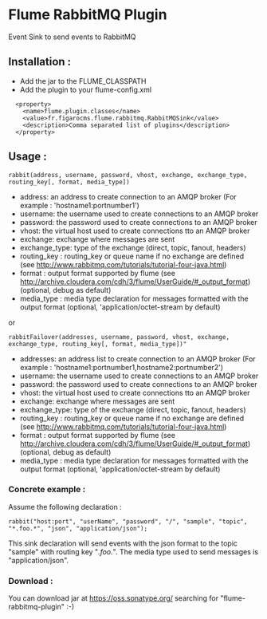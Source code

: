# Flume RabbitMQ Plugin

Event Sink to send events to RabbitMQ

## Installation :

 * Add the jar to the FLUME_CLASSPATH
 * Add the plugin to your flume-config.xml

```
  <property>
    <name>flume.plugin.classes</name>                                         
    <value>fr.figarocms.flume.rabbitmq.RabbitMQSink</value>
    <description>Comma separated list of plugins</description>
  </property>
```

## Usage :

```
rabbit(address, username, password, vhost, exchange, exchange_type, routing_key[, format, media_type])

```

 * address: an address to create connection to an AMQP broker (For example : 'hostname1:portnumber1')
 * username: the username used to create connections to an AMQP broker
 * password: the password used to create connections to an AMQP broker
 * vhost: the virtual host used to create connections tto an AMQP broker
 * exchange: exchange where messages are sent
 * exchange_type: type of the exchange (direct, topic, fanout, headers)
 * routing_key : routing_key or queue name if no exchange are defined (see http://www.rabbitmq.com/tutorials/tutorial-four-java.html)
 * format : output format supported by flume (see http://archive.cloudera.com/cdh/3/flume/UserGuide/#_output_format) (optional, debug as default)
 * media_type : media type declaration for messages formatted with the output format (optional, 'application/octet-stream by default)

or

```
rabbitFailover(addresses, username, password, vhost, exchange, exchange_type, routing_key[, format, media_type])"

```

 * addresses: an address list to create connection to an AMQP broker (For example : 'hostname1:portnumber1,hostname2:portnumber2')
 * username: the username used to create connections to an AMQP broker
 * password: the password used to create connections to an AMQP broker
 * vhost: the virtual host used to create connections tto an AMQP broker
 * exchange: exchange where messages are sent
 * exchange_type: type of the exchange (direct, topic, fanout, headers)
 * routing_key : routing_key or queue name if no exchange are defined (see http://www.rabbitmq.com/tutorials/tutorial-four-java.html)
 * format : output format supported by flume (see http://archive.cloudera.com/cdh/3/flume/UserGuide/#_output_format) (optional, debug as default)
 * media_type : media type declaration for messages formatted with the output format (optional, 'application/octet-stream by default)

### Concrete example :

Assume the following declaration :

```
rabbit("host:port", "userName", "password", "/", "sample", "topic", "*.foo.*", "json", "application/json");
```

This sink declaration will send events with the json format to the topic "sample" with routing key "*.foo.*".
The media type used to send messages is "application/json".


### Download :

You can download jar at https://oss.sonatype.org/ searching for "flume-rabbitmq-plugin" :-)
